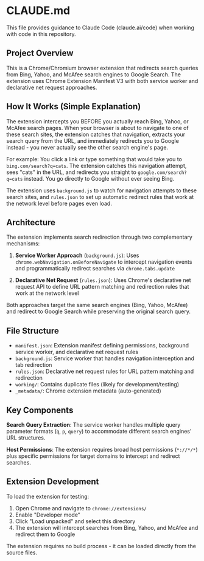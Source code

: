 # CLAUDE.md

This file provides guidance to Claude Code (claude.ai/code) when working with code in this repository.

## Project Overview

This is a Chrome/Chromium browser extension that redirects search queries from Bing, Yahoo, and McAfee search engines to Google Search. The extension uses Chrome Extension Manifest V3 with both service worker and declarative net request approaches.

## How It Works (Simple Explanation)

The extension intercepts you BEFORE you actually reach Bing, Yahoo, or McAfee search pages. When your browser is about to navigate to one of these search sites, the extension catches that navigation, extracts your search query from the URL, and immediately redirects you to Google instead - you never actually see the other search engine's page.

For example: You click a link or type something that would take you to `bing.com/search?q=cats`. The extension catches this navigation attempt, sees "cats" in the URL, and redirects you straight to `google.com/search?q=cats` instead. You go directly to Google without ever seeing Bing.

The extension uses `background.js` to watch for navigation attempts to these search sites, and `rules.json` to set up automatic redirect rules that work at the network level before pages even load.

## Architecture

The extension implements search redirection through two complementary mechanisms:

1. **Service Worker Approach** (`background.js`): Uses `chrome.webNavigation.onBeforeNavigate` to intercept navigation events and programmatically redirect searches via `chrome.tabs.update`

2. **Declarative Net Request** (`rules.json`): Uses Chrome's declarative net request API to define URL pattern matching and redirection rules that work at the network level

Both approaches target the same search engines (Bing, Yahoo, McAfee) and redirect to Google Search while preserving the original search query.

## File Structure

- `manifest.json`: Extension manifest defining permissions, background service worker, and declarative net request rules
- `background.js`: Service worker that handles navigation interception and tab redirection
- `rules.json`: Declarative net request rules for URL pattern matching and redirection
- `working/`: Contains duplicate files (likely for development/testing)
- `_metadata/`: Chrome extension metadata (auto-generated)

## Key Components

**Search Query Extraction**: The service worker handles multiple query parameter formats (`q`, `p`, `query`) to accommodate different search engines' URL structures.

**Host Permissions**: The extension requires broad host permissions (`*://*/*`) plus specific permissions for target domains to intercept and redirect searches.

## Extension Development

To load the extension for testing:
1. Open Chrome and navigate to `chrome://extensions/`
2. Enable "Developer mode"
3. Click "Load unpacked" and select this directory
4. The extension will intercept searches from Bing, Yahoo, and McAfee and redirect them to Google

The extension requires no build process - it can be loaded directly from the source files.
